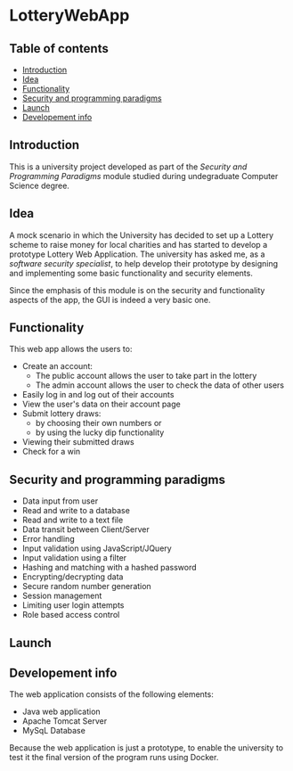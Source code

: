 # LotteryWebApp

## Table of contents
* [Introduction](#introduction)
* [Idea](#idea)
* [Functionality](#functionality)
* [Security and programming paradigms](#security-and-programming-paradigms)
* [Launch](#launch)
* [Developement info](#developement-info)

## Introduction

This is a university project developed as part of the *Security and Programming Paradigms* module studied during undegraduate Computer Science degree.

## Idea

A mock scenario in which the University has decided to set up a Lottery scheme to raise money for local charities and has started to develop a prototype Lottery Web Application. 
The university has asked me, as a *software security specialist*, to help develop their prototype by designing and implementing some basic functionality and security elements.

Since the emphasis of this module is on the security and functionality aspects of the app, the GUI is indeed a very basic one.

## Functionality

This web app allows the users to:
* Create an account:
  - The public account allows the user to take part in the lottery
  - The admin account allows the user to check the data of other users
* Easily log in and log out of their accounts
* View the user's data on their account page
* Submit lottery draws:
  - by choosing their own numbers or
  - by using the lucky dip functionality
* Viewing their submitted draws
* Check for a win

## Security and programming paradigms

* Data input from user 
* Read and write to a database
* Read and write to a text file
* Data transit between Client/Server
* Error handling
* Input validation using JavaScript/JQuery
* Input validation using a filter
* Hashing and matching with a hashed password
* Encrypting/decrypting data
* Secure random number generation
* Session management
* Limiting user login attempts
* Role based access control

## Launch

## Developement info

The web application consists of the following elements:

* Java web application
* Apache Tomcat Server
* MySqL Database

Because the web application is just a prototype, to enable the university to test it the final version of the program runs using Docker.
